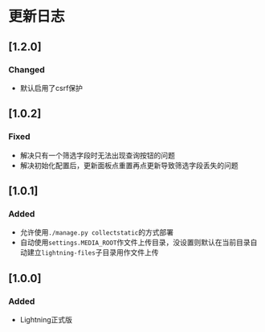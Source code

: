 # 更新日志

## [1.2.0]

### Changed

- 默认启用了csrf保护

## [1.0.2]

### Fixed

- 解决只有一个筛选字段时无法出现查询按钮的问题
- 解决初始化配置后，更新面板点重置再点更新导致筛选字段丢失的问题

## [1.0.1]

### Added

- 允许使用`./manage.py collectstatic`的方式部署
- 自动使用`settings.MEDIA_ROOT`作文件上传目录，没设置则默认在当前目录自动建立`lightning-files`子目录用作文件上传

## [1.0.0]

### Added

- Lightning正式版

